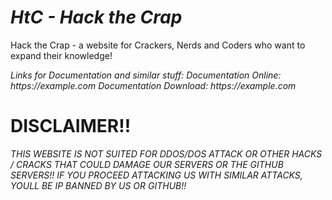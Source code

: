 # _HtC - Hack the Crap_
Hack the Crap - a website for Crackers, Nerds and Coders who want to expand their knowledge!

_Links for Documentation and similar stuff:_
_Documentation Online: https://example.com_
_Documentation Download: https://example.com_



# DISCLAIMER!!
_THIS WEBSITE IS NOT SUITED FOR DDOS/DOS ATTACK OR OTHER HACKS / CRACKS THAT COULD DAMAGE OUR SERVERS OR THE GITHUB SERVERS!!_
_IF YOU PROCEED ATTACKING US WITH SIMILAR ATTACKS, YOULL BE IP BANNED BY US OR GITHUB!!_
